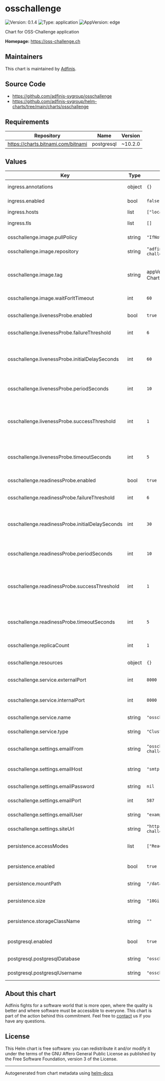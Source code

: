# osschallenge

![Version: 0.1.4](https://img.shields.io/badge/Version-0.1.4-informational?style=flat-square) ![Type: application](https://img.shields.io/badge/Type-application-informational?style=flat-square) ![AppVersion: edge](https://img.shields.io/badge/AppVersion-edge-informational?style=flat-square)

Chart for OSS-Challenge application

**Homepage:** <https://oss-challenge.ch>

## Maintainers
This chart is maintained by [Adfinis](https://adfinis.com/?pk_campaign=github&pk_kwd=helm-charts).

## Source Code

* <https://github.com/adfinis-sygroup/osschallenge>
* <https://github.com/adfinis-sygroup/helm-charts/tree/main/charts/osschallenge>

## Requirements

| Repository | Name | Version |
|------------|------|---------|
| https://charts.bitnami.com/bitnami | postgresql | ~10.2.0 |

## Values

| Key | Type | Default | Description |
|-----|------|---------|-------------|
| ingress.annotations | object | `{}` | Ingress annotations |
| ingress.enabled | bool | `false` | Enable ingress for osschallenge |
| ingress.hosts | list | `["localhost"]` | Ingress hostnames |
| ingress.tls | list | `[]` | Ingress TLS options |
| osschallenge.image.pullPolicy | string | `"IfNotPresent"` | OSS-Challenge image pull policy |
| osschallenge.image.repository | string | `"adfinissygroup/oss-challenge"` | OSS-Challenge image name |
| osschallenge.image.tag | string | appVersion from Chart.yaml | Specify a tag to override which version of osschallenge to deploy. |
| osschallenge.image.waitForItTimeout | int | `60` | Timeout for wait-for-it.sh |
| osschallenge.livenessProbe.enabled | bool | `true` | Enable liveness probe on osschallenge |
| osschallenge.livenessProbe.failureThreshold | int | `6` | Number of tries to perform the probe |
| osschallenge.livenessProbe.initialDelaySeconds | int | `60` | Number of seconds after the container has started before liveness probe is initiated |
| osschallenge.livenessProbe.periodSeconds | int | `10` | How often (in seconds) to perform the probe |
| osschallenge.livenessProbe.successThreshold | int | `1` | Minimum consecutive successes for the probe to be considered successful after having failed |
| osschallenge.livenessProbe.timeoutSeconds | int | `5` | Number of seconds after which the probe times out |
| osschallenge.readinessProbe.enabled | bool | `true` | Enable readiness probe on osschallenge |
| osschallenge.readinessProbe.failureThreshold | int | `6` | Number of tries to perform the probe |
| osschallenge.readinessProbe.initialDelaySeconds | int | `30` | Number of seconds after the container has started before readiness probe is initiated |
| osschallenge.readinessProbe.periodSeconds | int | `10` | How often (in seconds) to perform the probe |
| osschallenge.readinessProbe.successThreshold | int | `1` | Minimum consecutive successes for the probe to be considered successful after having failed |
| osschallenge.readinessProbe.timeoutSeconds | int | `5` | Number of seconds after which the probe times out |
| osschallenge.replicaCount | int | `1` | (int) Number of OSS-Challenge replicas |
| osschallenge.resources | object | `{}` | Resource limits for osschallenge |
| osschallenge.service.externalPort | int | `8000` | External Port of osschallenge service |
| osschallenge.service.internalPort | int | `8000` | Internal Port of osschallenge service |
| osschallenge.service.name | string | `"osschallenge"` | OSS-Challenge service name |
| osschallenge.service.type | string | `"ClusterIP"` | OSS-Challenge service type |
| osschallenge.settings.emailFrom | string | `"osschallenge@oss-challenge.ch"` | Default email address to use for various responses |
| osschallenge.settings.emailHost | string | `"smtp.example.com"` | Connection string of SMTP server to send mails |
| osschallenge.settings.emailPassword | string | `nil` | Password for the SMTP server |
| osschallenge.settings.emailPort | int | `587` | Port for the SMTP server |
| osschallenge.settings.emailUser | string | `"example@example.com"` | Username for the SMTP server |
| osschallenge.settings.siteUrl | string | `"https://oss-challenge.ch"` | URL for OSS-Challenge |
| persistence.accessModes | list | `["ReadWriteOnce"]` | specifes the access mode for the PV |
| persistence.enabled | bool | `true` | specifies if persistence is enabled or not |
| persistence.mountPath | string | `"/data"` | specifies where to mount the PV |
| persistence.size | string | `"10Gi"` | specifies which size the PVC should request |
| persistence.storageClassName | string | `""` | specifies which storageClassName should be used |
| postgresql.enabled | bool | `true` | Enable PostgreSQL for persistence |
| postgresql.postgresqlDatabase | string | `"osschallenge"` | PostgreSQL database name |
| postgresql.postgresqlUsername | string | `"osschallenge"` | PostgreSQL user name |

## About this chart

Adfinis fights for a software world that is more open, where the quality is
better and where software must be accessible to everyone. This chart
is part of the action behind this commitment. Feel free to
[contact](https://adfinis.com/kontakt/?pk_campaign=github&pk_kwd=helm-charts)
us if you have any questions.

## License

This Helm chart is free software: you can redistribute it and/or modify it under the terms
of the GNU Affero General Public License as published by the Free Software Foundation,
version 3 of the License.

----------------------------------------------
Autogenerated from chart metadata using [helm-docs](https://github.com/norwoodj/helm-docs/)
